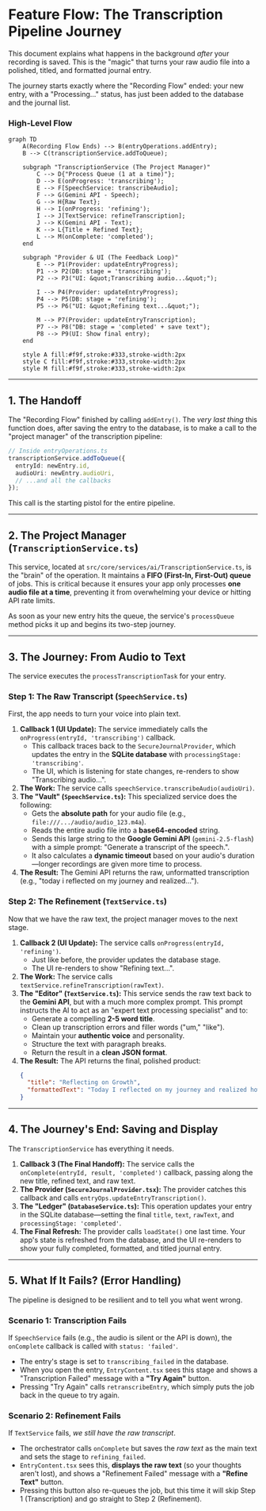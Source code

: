 # Feature Flow: The Transcription Pipeline Journey

This document explains what happens in the background *after* your recording is saved. This is the "magic" that turns your raw audio file into a polished, titled, and formatted journal entry.

The journey starts exactly where the "Recording Flow" ended: your new entry, with a "Processing..." status, has just been added to the database and the journal list.

### High-Level Flow

```mermaid
graph TD
    A(Recording Flow Ends) --> B(entryOperations.addEntry);
    B --> C(transcriptionService.addToQueue);
    
    subgraph "TranscriptionService (The Project Manager)"
        C --> D{"Process Queue (1 at a time)"};
        D --> E(onProgress: 'transcribing');
        E --> F[SpeechService: transcribeAudio];
        F --> G(Gemini API - Speech);
        G --> H{Raw Text};
        H --> I(onProgress: 'refining');
        I --> J[TextService: refineTranscription];
        J --> K(Gemini API - Text);
        K --> L{Title + Refined Text};
        L --> M(onComplete: 'completed');
    end

    subgraph "Provider & UI (The Feedback Loop)"
        E --> P1(Provider: updateEntryProgress);
        P1 --> P2(DB: stage = 'transcribing');
        P2 --> P3("UI: &quot;Transcribing audio...&quot;");

        I --> P4(Provider: updateEntryProgress);
        P4 --> P5(DB: stage = 'refining');
        P5 --> P6("UI: &quot;Refining text...&quot;");

        M --> P7(Provider: updateEntryTranscription);
        P7 --> P8("DB: stage = 'completed' + save text");
        P8 --> P9(UI: Show final entry);
    end
    
    style A fill:#f9f,stroke:#333,stroke-width:2px
    style C fill:#f9f,stroke:#333,stroke-width:2px
    style M fill:#f9f,stroke:#333,stroke-width:2px
```

-----

## 1\. The Handoff

The "Recording Flow" finished by calling `addEntry()`. The *very last thing* this function does, after saving the entry to the database, is to make a call to the "project manager" of the transcription pipeline:

```typescript
// Inside entryOperations.ts
transcriptionService.addToQueue({
  entryId: newEntry.id,
  audioUri: newEntry.audioUri,
  // ...and all the callbacks
});
```

This call is the starting pistol for the entire pipeline.

-----

## 2\. The Project Manager (`TranscriptionService.ts`)

This service, located at `src/core/services/ai/TranscriptionService.ts`, is the "brain" of the operation. It maintains a **FIFO (First-In, First-Out) queue** of jobs. This is critical because it ensures your app only processes **one audio file at a time**, preventing it from overwhelming your device or hitting API rate limits.

As soon as your new entry hits the queue, the service's `processQueue` method picks it up and begins its two-step journey.

-----

## 3\. The Journey: From Audio to Text

The service executes the `processTranscriptionTask` for your entry.

### Step 1: The Raw Transcript (`SpeechService.ts`)

First, the app needs to turn your voice into plain text.

1.  **Callback 1 (UI Update):** The service immediately calls the `onProgress(entryId, 'transcribing')` callback.
      * This callback traces back to the `SecureJournalProvider`, which updates the entry in the **SQLite database** with `processingStage: 'transcribing'`.
      * The UI, which is listening for state changes, re-renders to show "Transcribing audio...".
2.  **The Work:** The service calls `speechService.transcribeAudio(audioUri)`.
3.  **The "Vault" (`SpeechService.ts`):** This specialized service does the following:
      * Gets the **absolute path** for your audio file (e.g., `file:///.../audio/audio_123.m4a`).
      * Reads the entire audio file into a **base64-encoded** string.
      * Sends this large string to the **Google Gemini API** (`gemini-2.5-flash`) with a simple prompt: "Generate a transcript of the speech.".
      * It also calculates a **dynamic timeout** based on your audio's duration—longer recordings are given more time to process.
4.  **The Result:** The Gemini API returns the raw, unformatted transcription (e.g., "today i reflected on my journey and realized...").

### Step 2: The Refinement (`TextService.ts`)

Now that we have the raw text, the project manager moves to the next stage.

1.  **Callback 2 (UI Update):** The service calls `onProgress(entryId, 'refining')`.
      * Just like before, the provider updates the database stage.
      * The UI re-renders to show "Refining text...".
2.  **The Work:** The service calls `textService.refineTranscription(rawText)`.
3.  **The "Editor" (`TextService.ts`):** This service sends the raw text back to the **Gemini API**, but with a much more complex prompt. This prompt instructs the AI to act as an "expert text processing specialist" and to:
      * Generate a compelling **2-5 word title**.
      * Clean up transcription errors and filler words ("um," "like").
      * Maintain your **authentic voice** and personality.
      * Structure the text with paragraph breaks.
      * Return the result in a **clean JSON format**.
4.  **The Result:** The API returns the final, polished product:
    ```json
    {
      "title": "Reflecting on Growth",
      "formattedText": "Today I reflected on my journey and realized how much I've grown. The challenges I faced last week taught me valuable lessons about resilience and patience."
    }
    ```

-----

## 4\. The Journey's End: Saving and Display

The `TranscriptionService` has everything it needs.

1.  **Callback 3 (The Final Handoff):** The service calls the `onComplete(entryId, result, 'completed')` callback, passing along the new title, refined text, and raw text.
2.  **The Provider (`SecureJournalProvider.tsx`):** The provider catches this callback and calls `entryOps.updateEntryTranscription()`.
3.  **The "Ledger" (`DatabaseService.ts`):** This operation updates your entry in the SQLite database—setting the final `title`, `text`, `rawText`, and `processingStage: 'completed'`.
4.  **The Final Refresh:** The provider calls `loadState()` one last time. Your app's state is refreshed from the database, and the UI re-renders to show your fully completed, formatted, and titled journal entry.

-----

## 5\. What If It Fails? (Error Handling)

The pipeline is designed to be resilient and to tell you what went wrong.

### Scenario 1: Transcription Fails

If `SpeechService` fails (e.g., the audio is silent or the API is down), the `onComplete` callback is called with `status: 'failed'`.

  * The entry's stage is set to `transcribing_failed` in the database.
  * When you open the entry, `EntryContent.tsx` sees this stage and shows a "Transcription Failed" message with a **"Try Again"** button.
  * Pressing "Try Again" calls `retranscribeEntry`, which simply puts the job back in the queue to try again.

### Scenario 2: Refinement Fails

If `TextService` fails, *we still have the raw transcript*.

  * The orchestrator calls `onComplete` but saves the *raw text* as the main text and sets the stage to `refining_failed`.
  * `EntryContent.tsx` sees this, **displays the raw text** (so your thoughts aren't lost), and shows a "Refinement Failed" message with a **"Refine Text"** button.
  * Pressing this button also re-queues the job, but this time it will skip Step 1 (Transcription) and go straight to Step 2 (Refinement).
  